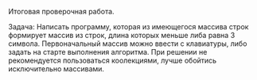 Итоговая проверочная работа.

Задача: Написать программу, которая из имеющегося массива строк формирует массив из строк, длина которых меньше либа равна 3 символа. Первоначальный массив можно ввести с клавиатуры, либо задать на старте выполнения алгоритма. При решении не рекомендуется пользоваться коолекциями, лучше обойтись исключительно массивами.

